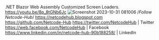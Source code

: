 .NET Blazor Web Assembly Customized Screen Loaders.
https://youtu.be/8p_8tGNb6Jc
![Screenshot 2023-10-31 081006](https://github.com/Netcode-Hub/DemoBlazorWASMScreenLoader/assets/110794348/04263e32-b729-4f8f-8edf-1ff3af3c3da1)
/*Follow Netcode-Hub*/
https://netcodehub.blogspot.com 
https://github.com/Netcode-Hub
https://twitter.com/NetcodeHub | Twitter
https://web.facebook.com/NetcodeHub | Facebook
https://www.linkedin.com/in/netcode-hub-90b188258/ | LinkedIn
